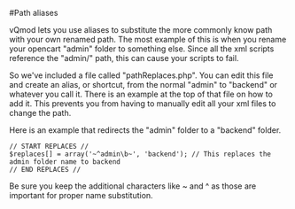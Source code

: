 #Path aliases

vQmod lets you use aliases to substitute the more commonly know path with your own renamed path. The most example of this is when you rename your opencart "admin" folder to something else. Since all the xml scripts reference the "admin/" path, this can cause your scripts to fail. 

So we've included a file called "pathReplaces.php". You can edit this file and create an alias, or shortcut, from the normal "admin" to "backend" or whatever you call it. There is an example at the top of that file on how to add it. This prevents you from having to manually edit all your xml files to change the path.

Here is an example that redirects the "admin" folder to a "backend" folder.

	// START REPLACES //
	$replaces[] = array('~^admin\b~', 'backend'); // This replaces the admin folder name to backend
	// END REPLACES //

Be sure you keep the additional characters like ~ and ^ as those are important for proper name substitution.